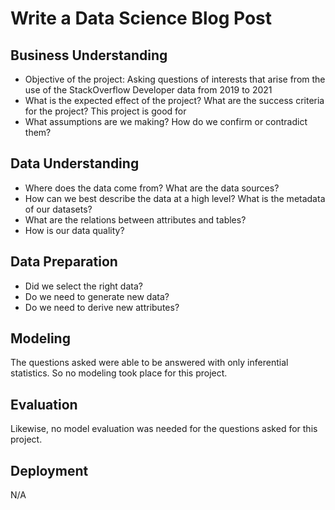 # Write a Data Science Blog Post

## Business Understanding
* Objective of the project: Asking questions of interests that arise from the use of the StackOverflow Developer data from 2019 to 2021
* What is the expected effect of the project? What are the success criteria for the project?
This project is good for 
* What assumptions are we making? How do we confirm or contradict them?

## Data Understanding
* Where does the data come from? What are the data sources?
* How can we best describe the data at a high level? What is the metadata of our datasets?
* What are the relations between attributes and tables?
* How is our data quality?

## Data Preparation
* Did we select the right data?
* Do we need to generate new data?
* Do we need to derive new attributes?

## Modeling
 The questions asked were able to be answered with only inferential statistics. So no modeling took place for this project. 

## Evaluation
Likewise, no model evaluation was needed for the questions asked for this project.

## Deployment
N/A